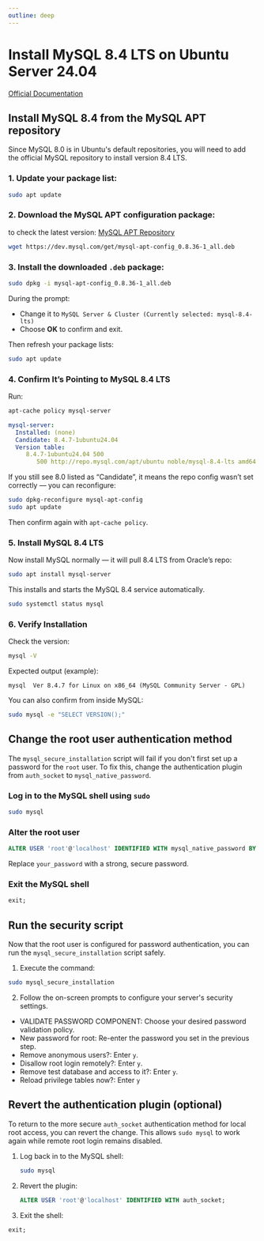 ```yaml
---
outline: deep
---
```


# Install MySQL 8.4 LTS on Ubuntu Server 24.04

[Official Documentation](https://dev.mysql.com/doc/refman/8.4/en/linux-installation-apt-repo.html)

## Install MySQL 8.4 from the MySQL APT repository

Since MySQL 8.0 is in Ubuntu's default repositories, you will need to add the official MySQL repository to install version 8.4 LTS.

### 1. Update your package list:

```bash
sudo apt update
```

### 2. Download the MySQL APT configuration package:

to check the latest version: [MySQL APT Repository](https://dev.mysql.com/downloads/repo/apt/)

```bash
wget https://dev.mysql.com/get/mysql-apt-config_0.8.36-1_all.deb
```

### 3. Install the downloaded `.deb` package:

```bash
sudo dpkg -i mysql-apt-config_0.8.36-1_all.deb
```

During the prompt:

- Change it to `MySQL Server & Cluster (Currently selected: mysql-8.4-lts)`
- Choose **OK** to confirm and exit.

Then refresh your package lists:

```bash
sudo apt update
```

### 4. Confirm It’s Pointing to MySQL 8.4 LTS

Run:

```bash
apt-cache policy mysql-server
```

```yaml
mysql-server:
  Installed: (none)
  Candidate: 8.4.7-1ubuntu24.04
  Version table:
     8.4.7-1ubuntu24.04 500
        500 http://repo.mysql.com/apt/ubuntu noble/mysql-8.4-lts amd64 Packages
```

If you still see 8.0 listed as “Candidate”, it means the repo config wasn’t set correctly — you can reconfigure:

```bash
sudo dpkg-reconfigure mysql-apt-config
sudo apt update
```

Then confirm again with `apt-cache policy`.

### 5. Install MySQL 8.4 LTS

Now install MySQL normally — it will pull 8.4 LTS from Oracle’s repo:

```bash
sudo apt install mysql-server
```

This installs and starts the MySQL 8.4 service automatically.

```bash
sudo systemctl status mysql
```

### 6. Verify Installation

Check the version:

```bash
mysql -V
```

Expected output (example):

```
mysql  Ver 8.4.7 for Linux on x86_64 (MySQL Community Server - GPL)
```

You can also confirm from inside MySQL:

```bash
sudo mysql -e "SELECT VERSION();"
```

## Change the root user authentication method

The `mysql_secure_installation` script will fail if you don't first set up a password for the `root` user. To fix this, change the authentication plugin from `auth_socket` to `mysql_native_password`. 

### Log in to the MySQL shell using `sudo`

```bash
sudo mysql
```

### Alter the root user

```sql
ALTER USER 'root'@'localhost' IDENTIFIED WITH mysql_native_password BY 'your_password';
```

Replace `your_password` with a strong, secure password.

### Exit the MySQL shell

```sql
exit;
```


## Run the security script

Now that the root user is configured for password authentication, you can run the `mysql_secure_installation` script safely.

1. Execute the command:
  ```bash
  sudo mysql_secure_installation
  ```

2. Follow the on-screen prompts to configure your server's security settings.

  - VALIDATE PASSWORD COMPONENT: Choose your desired password validation policy.
  - New password for root: Re-enter the password you set in the previous step.
  - Remove anonymous users?: Enter `y`.
  - Disallow root login remotely?: Enter `y`.
  - Remove test database and access to it?: Enter `y`.
  - Reload privilege tables now?: Enter `y`

## Revert the authentication plugin (optional)

To return to the more secure `auth_socket` authentication method for local root access, you can revert the change. This allows `sudo mysql` to work again while remote root login remains disabled. 

1. Log back in to the MySQL shell:
   ```bash
   sudo mysql
   ```
   
3. Revert the plugin:
   ```sql
   ALTER USER 'root'@'localhost' IDENTIFIED WITH auth_socket;
   ```
   
5. Exit the shell:
  ```sql
  exit;
  ```





